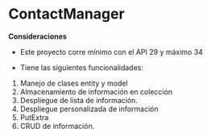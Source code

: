 # ContactManager

**Consideraciones**
- Este proyecto corre mínimo con el API 29 y máximo 34

- Tiene las siguientes funcionalidades:

1. Manejo de clases entity y model
2. Almacenamiento de información en colección
2. Despliegue de lista de información. 
3. Despliegue personalizada de información
4. PutExtra
5. CRUD de información.

